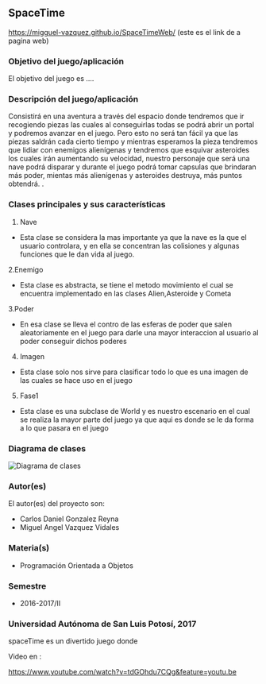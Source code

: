 ## SpaceTime
https://migguel-vazquez.github.io/SpaceTimeWeb/ (este es el link de a pagina web)

### Objetivo del juego/aplicación
El objetivo del juego es ....

### Descripción del juego/aplicación
Consistirá en una aventura a través del espacio donde tendremos que ir recogiendo piezas las cuales al conseguirlas todas se podrá abrir un portal y podremos avanzar en el juego.
Pero esto no será tan fácil ya que las piezas saldrán cada cierto tiempo y mientras esperamos la pieza tendremos que lidiar con enemigos alienígenas y tendremos que esquivar asteroides los cuales irán aumentando su velocidad, nuestro personaje que será una nave podrá disparar y durante el juego podrá tomar capsulas que brindaran más poder, mientas más alienígenas y asteroides destruya, más puntos obtendrá. 
.

### Clases principales y sus características
1. Nave 
* Esta clase se considera la mas importante ya que la nave es la que el usuario controlara, y en ella se concentran las colisiones y algunas funciones que le dan vida al juego.

2.Enemigo 
* Esta clase es abstracta, se tiene el metodo movimiento el cual se encuentra implementado en las clases Alien,Asteroide y Cometa

3.Poder
* En esa clase se lleva el contro de las esferas de poder que salen aleatoriamente en el juego para darle una mayor interaccion al usuario al poder conseguir dichos poderes

4. Imagen 
* Esta clase solo nos sirve para clasificar todo lo que es una imagen de las cuales se hace uso en el juego 

5. Fase1
* Esta clase es una subclase de World y es nuestro escenario en el cual se realiza la mayor parte del juego ya que aqui es donde se le da forma a lo que pasara en el juego 

### Diagrama de clases
![Diagrama de clases](url-del-diagrama.png)

### Autor(es)
El autor(es) del proyecto son:
- Carlos Daniel Gonzalez Reyna 
- Miguel Angel Vazquez Vidales 

### Materia(s)
- Programación Orientada a Objetos

### Semestre
- 2016-2017/II

### Universidad Autónoma de San Luis Potosí, 2017



spaceTime es un divertido juego donde

Video en :

https://www.youtube.com/watch?v=tdGOhdu7CQg&feature=youtu.be


